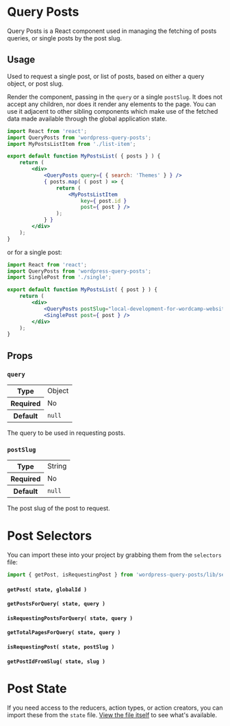 Query Posts
===========

Query Posts is a React component used in managing the fetching of posts queries, or single posts by the post slug.

## Usage

Used to request a single post, or list of posts, based on either a query object, or post slug.

Render the component, passing in the `query` or a single `postSlug`. It does not accept any children, nor does it render any elements to the page. You can use it adjacent to other sibling components which make use of the fetched data made available through the global application state.

```jsx
import React from 'react';
import QueryPosts from 'wordpress-query-posts';
import MyPostsListItem from './list-item';

export default function MyPostsList( { posts } ) {
	return (
		<div>
			<QueryPosts query={ { search: 'Themes' } } />
			{ posts.map( ( post ) => {
				return (
					<MyPostsListItem
						key={ post.id }
						post={ post } />
				);
			} }
		</div>
	);
}
```

or for a single post:

```jsx
import React from 'react';
import QueryPosts from 'wordpress-query-posts';
import SinglePost from './single';

export default function MyPostsList( { post } ) {
	return (
		<div>
			<QueryPosts postSlug="local-development-for-wordcamp-websites" />
			<SinglePost post={ post } />
		</div>
	);
}
```

## Props

### `query`

<table>
	<tr><th>Type</th><td>Object</td></tr>
	<tr><th>Required</th><td>No</td></tr>
	<tr><th>Default</th><td><code>null</code></td></tr>
</table>

The query to be used in requesting posts.

### `postSlug`

<table>
	<tr><th>Type</th><td>String</td></tr>
	<tr><th>Required</th><td>No</td></tr>
	<tr><th>Default</th><td><code>null</code></td></tr>
</table>

The post slug of the post to request.

Post Selectors
==============

You can import these into your project by grabbing them from the `selectors` file:

```jsx
import { getPost, isRequestingPost } from 'wordpress-query-posts/lib/selectors';
```

#### `getPost( state, globalId )`

#### `getPostsForQuery( state, query )`

#### `isRequestingPostsForQuery( state, query )`

#### `getTotalPagesForQuery( state, query )`

#### `isRequestingPost( state, postSlug )`

#### `getPostIdFromSlug( state, slug )`

Post State
==========

If you need access to the reducers, action types, or action creators, you can import these from the `state` file. [View the file itself](src/state.js) to see what's available.
